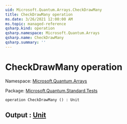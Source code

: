 ```yaml
---
uid: Microsoft.Quantum.Arrays.CheckDrawMany
title: CheckDrawMany operation
ms.date: 3/26/2021 12:00:00 AM
ms.topic: managed-reference
qsharp.kind: operation
qsharp.namespace: Microsoft.Quantum.Arrays
qsharp.name: CheckDrawMany
qsharp.summary: ''
---
```


# CheckDrawMany operation

Namespace: [Microsoft.Quantum.Arrays](xref:Microsoft.Quantum.Arrays)

Package: [Microsoft.Quantum.Standard.Tests](https://nuget.org/packages/Microsoft.Quantum.Standard.Tests)




```qsharp
operation CheckDrawMany () : Unit
```


## Output : [Unit](xref:microsoft.quantum.lang-ref.unit)

